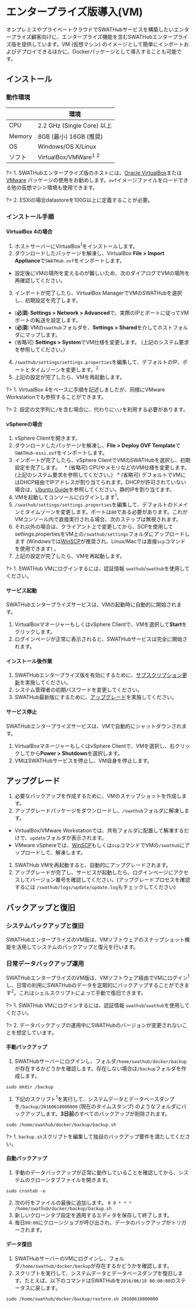 エンタープライズ版導入(VM)
===

オンプレミスやプライベートクラウドでSWATHubサービスを構築したいエンタープライズ顧客向けに、エンタープライズ機能を含むSWATHubエンタープライズ版を提供しています。VM (仮想マシン) のイメージとして簡単にインポートおよびデプロイできるほかに、Dockerパッケージとして導入することも可能です。

インストール
---

### 動作環境

|         | 環境
| ------- | -----------
| CPU     | 2.2 GHz (Single Core) 以上
| Memory  | 8GB (最小) 16GB (推奨)
| OS      | Windows/OS X/Linux
| ソフト| VirtualBox/VMWare<sup>1</sup> <sup>2</sup>


?> 1. SWATHubエンタープライズ版のホストには、[Oracle VirtualBox](https://www.virtualbox.org/wiki/Downloads)または[VMware](https://www.vmware.com/) パッケージの使用をお勧めします。`ovf`イメージファイルをロードできる他の仮想マシン環境も使用できます。

?> 2. ESXiの場合datastoreを100G以上に定義することが必要。

### インストール手順

#### VirtualBox 4の場合

1. ホストサーバーにVirtualBox<sup>1</sup>をインストールします。
2. ダウンロードしたパッケージを解凍し、VirtualBox **File > Import Appliance**で``SWATHub.ovf``をインポートします。
  * 設定後にVMの場所を変えるのが難しいため、次のダイアログでVMの場所を再確認してください。
3. インポートが完了したら、VirtualBox ManagerでVMのSWATHubを選択し、初期設定を完了します。
  * (**必須**) **Settings > Network > Advanced**で、実際のIPとポートに従ってVMポートの転送を設定します。
  * (**必須**) VMの`swathub`フォルダを、**Settings > Shared**を介してホストフォルダにマップします。
  * (省略可) **Settings > System**でVM仕様を変更します。 (上記のシステム要求を参照してください。)
4. `/swathub/settings/settings.properties`を編集して、デフォルトのIP、ポートとタイムゾーンを変更します。<sup>2</sup>
5. 上記の設定が完了したら、VMを再起動します。

?> 1. VirtualBox 4をベースに手順を記述しましたが、同様にVMware Workstationでも参照することができます。

?> 2. 設定の文字列に`/`を含む場合に、代わりに`\\/`を利用する必要があります。

#### vSphereの場合

1. vSphere Clientを開きます。
2. ダウンロードしたパッケージを解凍し、**File > Deploy OVF Template**で`SWATHub-esxi.ovf`をインポートします。
3. インポートが完了したら、vSphere ClientでVMのSWATHubを選択し、初期設定を完了します。
  * (省略可) CPUやメモリなどのVM仕様を変更します。 (上記のシステム要求を参照してください。)
  * (省略可) デフォルトでVMにはDHCP経由でIPアドレスが割り当てられます。DHCPが許可されていない場合は、[Ubuntu Guide](http://www.howtogeek.com/howto/ubuntu/change-ubuntu-server-from-dhcp-to-a-static-ip-address/)を参照してください。静的IPを割り当てます。
4. VMを起動してコンソールにログインします<sup>1</sup>。
5. `/swathub/settings/settings.properties`を編集して、デフォルトのドメインとタイムゾーンを変更します。ポートは`80`である必要があります。これがVMコンソール内で直接実行される場合、次のステップは無視されます。
6. それ以外の場合は、クライアント上で変更してから、SCPを使用してsettings.propertiesをVM上の`/swathub/settings`フォルダにアップロードします (Windowsでは[WinSCP](https://winscp.net)が推奨され、Linux/Macでは直接`scp`コマンドを使用できます) 。
7. 上記の設定が完了したら、VMを再起動します。

?> 1. SWATHub VMにログインするには、認証情報 `swathub`/`swathub`を使用してください。

#### サービス起動
SWATHubエンタープライズサービスは、VMの起動時に自動的に開始されます。

1. VirtualBoxマネージャーもしくはvSphere Clientで、VMを選択して**Start**をクリックします。
2. ログインページが正常に表示されると、SWATHubサービスは完全に開始されます。

#### インストール後作業
1. SWATHubエンタープライズ版を有効にするために、[サブスクリプション更新](design_enterprise_management#サブスクリプション更新)を実施してください。
1. システム管理者の初期パスワードを変更してください。
1. SWATHub最新版にするために、[アップグレード](#アップグレード)を実施してください。

#### サービス停止
SWATHubエンタープライズサービスは、VMで自動的にシャットダウンされます。

1. VirtualBoxマネージャーもしくはvSphere Clientで、VMを選択し、右クリックしてから**Power > Shutdown**を選択します。
2. VMはSWATHubサービスを停止し、VM自身を停止します。

アップグレード
---

1. 必要なバックアップを作成するために、VMのスナップショットを作成します。
1. アップグレードパッケージをダウンロードし、`/swathub`フォルダに解凍します。
  * VirtualBox/VMware Workstationでは、共有フォルダに配置して解凍するだけで、`update`フォルダが表示されます。
  * VMware vSphereでは、[WinSCP](https://winscp.net)もしくは`scp`コマンドでVMの`/swathub`にアップロードして、解凍します。
1. SWATHub VMを再起動すると、自動的にアップグレードされます。
1. アップグレードが完了し、サービスが起動したら、ログインページにアクセスしてバージョン番号を確認してください。(アップグレードプロセスを確認するには `/swathub/logs/update/update.log`もチェックしてください)

バックアップと復旧
---

### システムバックアップと復旧

SWATHubエンタープライズのVM版は、VMソフトウェアのスナップショット機能を活用してシステムのバックアップと復元を行います。

### 日常データバックアップ運用

SWATHubエンタープライズのVM版は、VMソフトウェア経由でVMにログイン<sup>1</sup>し、日常の利用にSWATHubのデータを定期的にバックアップすることができます<sup>2</sup>。これはシェルスクリプトによって手動で復旧できます。

?> 1. SWATHub VMにログインするには、認証情報 `swathub`/`swathub`を使用してください。

?> 2. データバックアップの運用中にSWATHubのバージョンが変更されないことを想定しています。

#### 手動バックアップ
1. SWATHubサーバーにログインし、フォルダ`/home/swathub/docker/backup`が存在するかどうかを確認します。存在しない場合は`/backup`フォルダを作成します。
```batch
sudo mkdir /backup
```
1. 下記のスクリプト<sup>1</sup>を実行して、システムデータとデータベースダンプを`/backup/20160618000000` (現在のタイムスタンプ) のようなフォルダにバックアップします。**3日前**のすべてのバックアップが削除されます。
```batch
sudo /home/swathub/docker/backup/backup.sh
```

?> 1. `backup.sh`スクリプトを編集して独自のバックアップ要件を満たしてください。

#### 自動バックアップ
1. 手動のデータバックアップが正常に動作していることを確認してから、システムのクローンタブファイルを開きます。
```batch
sudo crontab -e
```
2. 次の行をファイルの最後に追加します。
`0 0 * * * /home/swathub/docker/backup/backup.sh`
3. 新しいクローンタブ設定を適用するエディタを保存して終了します。
4. 毎日`00:00`にクローンジョブが呼び出され、データのバックアップがトリガーされます。

#### データ復旧
1. SWATHubサーバーのVMにログインし、フォルダ`/home/swathub/docker/backup`が存在するかどうかを確認します。
2. スクリプトを実行して、システムデータとデータベースダンプを復旧します。たとえば、以下のコマンドはSWATHubを`2016/06/18 00:00:00`のステータスに戻します。
```batch
sudo /home/swathub/docker/backup/restore.sh 20160618000000
```